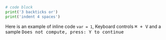 ```python
# code block
print('3 backticks or')
print('indent 4 spaces')
```

Here is an example of inline code `var = 1`, Keyboard controls <kbd>⌘ + V</kbd> and a sample <samp>Does not compute, press: <kbd>Y</kbd> to continue</samp>
